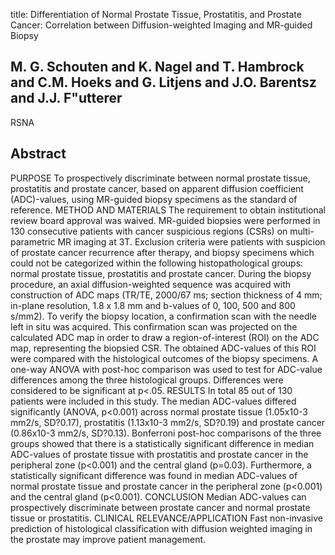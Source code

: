 title: Differentiation of Normal Prostate Tissue, Prostatitis, and Prostate Cancer: Correlation between Diffusion-weighted Imaging and MR-guided Biopsy

## M. G. Schouten and K. Nagel and T. Hambrock and C.M. Hoeks and G. Litjens and J.O. Barentsz and J.J. F"utterer
RSNA


## Abstract
PURPOSE To prospectively discriminate between normal prostate tissue, prostatitis and prostate cancer, based on apparent diffusion coefficient (ADC)-values, using MR-guided biopsy specimens as the standard of reference. METHOD AND MATERIALS The requirement to obtain institutional review board approval was waived. MR-guided biopsies were performed in 130 consecutive patients with cancer suspicious regions (CSRs) on multi-parametric MR imaging at 3T. Exclusion criteria were patients with suspicion of prostate cancer recurrence after therapy, and biopsy specimens which could not be categorized within the following histopathological groups: normal prostate tissue, prostatitis and prostate cancer. During the biopsy procedure, an axial diffusion-weighted sequence was acquired with construction of ADC maps (TR/TE, 2000/67 ms; section thickness of 4 mm; in-plane resolution, 1.8 x 1.8 mm and b-values of 0, 100, 500 and 800 s/mm2). To verify the biopsy location, a confirmation scan with the needle left in situ was acquired. This confirmation scan was projected on the calculated ADC map in order to draw a region-of-interest (ROI) on the ADC map, representing the biopsied CSR. The obtained ADC-values of this ROI were compared with the histological outcomes of the biopsy specimens. A one-way ANOVA with post-hoc comparison was used to test for ADC-value differences among the three histological groups. Differences were considered to be significant at p<.05. RESULTS In total 85 out of 130 patients were included in this study. The median ADC-values differed significantly (ANOVA, p<0.001) across normal prostate tissue (1.05x10-3 mm2/s, SD?0.17), prostatitis (1.13x10-3 mm2/s, SD?0.19) and prostate cancer (0.86x10-3 mm2/s, SD?0.13). Bonferroni post-hoc comparisons of the three groups showed that there is a statistically significant difference in median ADC-values of prostate tissue with prostatitis and prostate cancer in the peripheral zone (p<0.001) and the central gland (p=0.03). Furthermore, a statistically significant difference was found in median ADC-values of normal prostate tissue and prostate cancer in the peripheral zone (p<0.001) and the central gland (p<0.001). CONCLUSION Median ADC-values can prospectively discriminate between prostate cancer and normal prostate tissue or prostatitis. CLINICAL RELEVANCE/APPLICATION Fast non-invasive prediction of histological classification with diffusion weighted imaging in the prostate may improve patient management.

